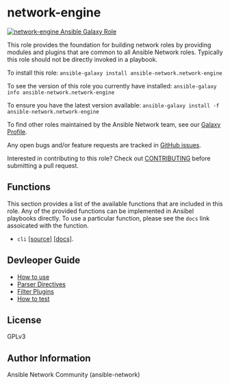 # network-engine

[![network-engine Ansible Galaxy Role](https://img.shields.io/ansible/role/25206.svg)](https://galaxy.ansible.com/ansible-network/network-engine/)

This role provides the foundation for building network roles by providing
modules and plugins that are common to all Ansible Network roles.  Typically
this role should not be directly invoked in a playbook.

To install this role: `ansible-galaxy install ansible-network.network-engine`

To see the version of this role you currently have installed: `ansible-galaxy info ansible-network.network-engine`

To ensure you have the latest version available: `ansible-galaxy install -f ansible-network.network-engine`

To find other roles maintained by the Ansible Network team, see our [Galaxy Profile](https://galaxy.ansible.com/ansible-network/). 

Any open bugs and/or feature requests are tracked in [GitHub issues](https://github.com/ansible-network/network-engine/issues).

Interested in contributing to this role? Check out [CONTRIBUTING](https://github.com/ansible-network/network-engine/blob/devel/CONTRIBUTING.md) before submitting a pull request.

## Functions

This section provides a list of the available functions that are included in
this role.  Any of the provided functions can be implemented in Ansibel
playbooks directly.  To use a particular function, please see the `docs` link
assoicated with the function.

* `cli` [[source]](https://github.com/ansible-network/network-engine/blob/devel/tasks/cli.yaml) [[docs]](https://github.com/ansible-network/network-engine/blob/devel/docs/tasks/cli.md).

## Devleoper Guide

- [How to use](https://github.com/ansible-network/network-engine/blob/devel/docs/user_guide/README.md)
- [Parser Directives](https://github.com/ansible-network/network-engine/blob/devel/docs/directives/parser_directives.md)
- [Filter Plugins](https://github.com/ansible-network/network-engine/blob/devel/docs/plugins/filter_plugins.md)
- [How to test](https://github.com/ansible-network/network-engine/blob/devel/docs/tests/test_guide.md)


## License

GPLv3

## Author Information

Ansible Network Community (ansible-network)
